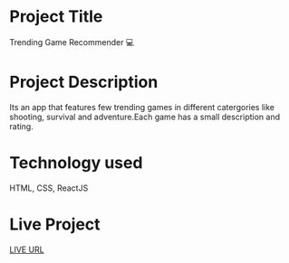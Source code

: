  # Project Title

Trending Game Recommender 💻

 # Project Description

 Its an app that features few trending games in different catergories like shooting, survival and adventure.Each game has a small description and rating.

 # Technology used

 HTML, CSS, ReactJS

  # Live Project

  [LIVE URL](https://recommendation-app-neog.netlify.app/)
